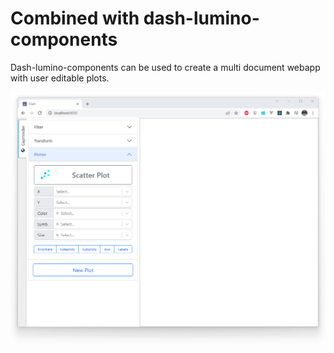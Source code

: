 # Combined with dash-lumino-components

Dash-lumino-components can be used to create a multi document webapp with user editable plots.

![example](./recording.gif)